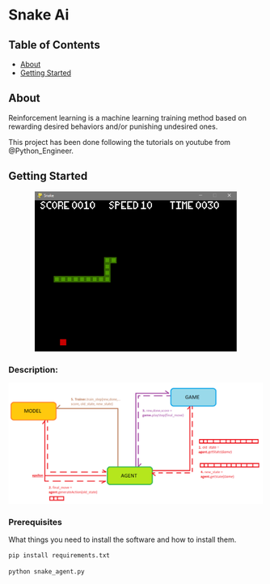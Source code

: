 # Snake Ai

## Table of Contents

- [About](#about)
- [Getting Started](#getting_started)

## About <a name = "about"></a>

Reinforcement learning is a machine learning training method based on rewarding desired behaviors and/or punishing undesired ones.

This project has been done following the tutorials on youtube from @Python_Engineer.

## Getting Started <a name = "getting_started"></a>

<div align="center">
    <img src="./utils/game_1.png" width="400px"</img> 
</div>

### Description:

<div align="center">
    <img src="./utils/description.png" </img> 
</div>

### Prerequisites

What things you need to install the software and how to install them.

```
pip install requirements.txt

python snake_agent.py
```



